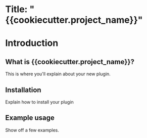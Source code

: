 # Title: "{{cookiecutter.project_name}}"

# Introduction
## What is {{cookiecutter.project_name}}?
This is where you'll explain about your new plugin. 

## Installation
Explain how to install your plugin

## Example usage
Show off a few examples. 